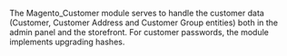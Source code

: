 The Magento_Customer module serves to handle the customer data (Customer, Customer Address and Customer Group entities) both in the admin panel and the storefront. 
For customer passwords, the module implements upgrading hashes. 
